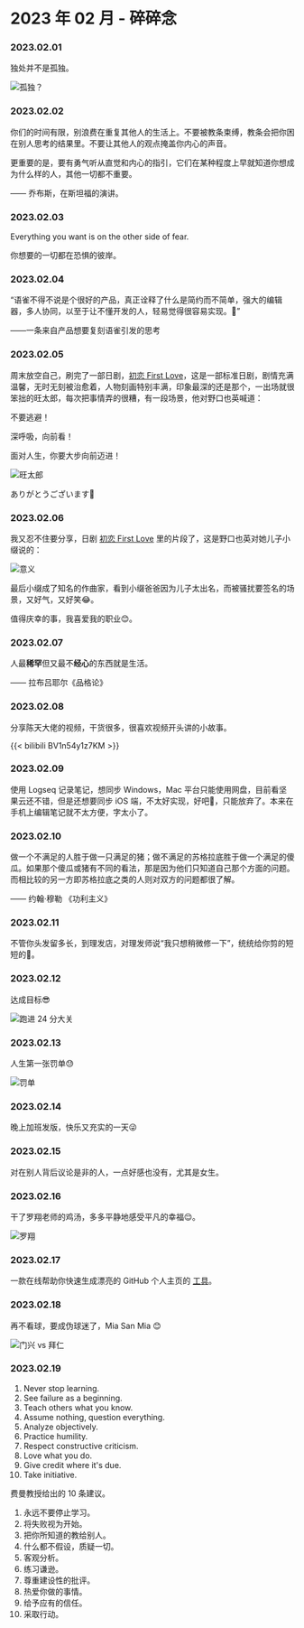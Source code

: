# 2023 年 02 月 - 碎碎念


### 2023.02.01
独处并不是孤独。

![孤独？](https://miasanmia.oss-cn-beijing.aliyuncs.com/picture/2023/02/01/560f5e04d79274f9faae1af17fca92e5.jpeg)

### 2023.02.02
你们的时间有限，别浪费在重复其他人的生活上。不要被教条束缚，教条会把你困在别人思考的结果里。不要让其他人的观点掩盖你内心的声音。

更重要的是，要有勇气听从直觉和内心的指引，它们在某种程度上早就知道你想成为什么样的人，其他一切都不重要。

—— 乔布斯，在斯坦福的演讲。

### 2023.02.03
Everything you want is on the other side of fear.

你想要的一切都在恐惧的彼岸。

### 2023.02.04
“语雀不得不说是个很好的产品，真正诠释了什么是简约而不简单，强大的编辑器，多人协同，以至于让不懂开发的人，轻易觉得很容易实现。🥲”

——一条来自产品想要复刻语雀引发的思考

### 2023.02.05
周末放空自己，刷完了一部日剧，[初恋 First Love](https://movie.douban.com/subject/35275350/)，这是一部标准日剧，剧情充满温馨，无时无刻被治愈着，人物刻画特别丰满，印象最深的还是那个，一出场就很笨拙的旺太郎，每次把事情弄的很糟，有一段场景，他对野口也英喊道：

不要逃避！

深呼吸，向前看！

面对人生，你要大步向前迈进！

![旺太郎](https://miasanmia.oss-cn-beijing.aliyuncs.com/picture/2023/02/06/80683a3f52ab274848520f6f94c7b477.webp)

ありがとうございます🙏

### 2023.02.06
我又忍不住要分享，日剧 [初恋 First Love](https://movie.douban.com/subject/35275350/) 里的片段了，这是野口也英对她儿子小缀说的：

![意义](https://miasanmia.oss-cn-beijing.aliyuncs.com/picture/2023/02/07/b724ba9924cc7196e764d15920a505e1.jpg)

最后小缀成了知名的作曲家，看到小缀爸爸因为儿子太出名，而被骚扰要签名的场景，又好气，又好笑😂。

值得庆幸的事，我喜爱我的职业😊。

### 2023.02.07
人最**稀罕**但又最不**经心**的东西就是生活。

—— 拉布吕耶尔《品格论》

### 2023.02.08
分享陈天大佬的视频，干货很多，很喜欢视频开头讲的小故事。

{{< bilibili BV1n54y1z7KM >}}

### 2023.02.09
使用 Logseq 记录笔记，想同步 Windows，Mac 平台只能使用网盘，目前看坚果云还不错，但是还想要同步 iOS 端，不太好实现，好吧🥲，只能放弃了。本来在手机上编辑笔记就不太方便，字太小了。

### 2023.02.10
做一个不满足的人胜于做一只满足的猪；做不满足的苏格拉底胜于做一个满足的傻瓜。如果那个傻瓜或猪有不同的看法，那是因为他们只知道自己那个方面的问题。而相比较的另一方即苏格拉底之类的人则对双方的问题都很了解。

—— 约翰·穆勒 《功利主义》

### 2023.02.11
不管你头发留多长，到理发店，对理发师说“我只想稍微修一下”，统统给你剪的短短的🥲。

### 2023.02.12
达成目标😎

![跑进 24 分大关](https://miasanmia.oss-cn-beijing.aliyuncs.com/picture/2023/02/12/6375c47015aba9aca2a71e02afd733c3.jpeg)

### 2023.02.13
人生第一张罚单😓

![罚单](https://miasanmia.oss-cn-beijing.aliyuncs.com/picture/2023/02/13/a9c926af-1a06-49c7-8284-c88741a30489.png)

### 2023.02.14
晚上加班发版，快乐又充实的一天😜

### 2023.02.15
对在别人背后议论是非的人，一点好感也没有，尤其是女生。

### 2023.02.16
干了罗翔老师的鸡汤，多多平静地感受平凡的幸福😌。

![罗翔](https://miasanmia.oss-cn-beijing.aliyuncs.com/picture/2023/02/16/edc80b961269f63611642e766ea4a1a0.jpeg)

### 2023.02.17
一款在线帮助你快速生成漂亮的 GitHub 个人主页的 [工具](https://www.profileme.dev/)。

### 2023.02.18
再不看球，要成伪球迷了，Mia San Mia 😊

![门兴 vs 拜仁](https://miasanmia.oss-cn-beijing.aliyuncs.com/picture/2023/02/18/59aff855ead03a59dddb77ed7c6f8144.jpeg)

### 2023.02.19
1. Never stop learning.
2. See failure as a beginning.
3. Teach others what you know.
4. Assume nothing, question everything.
5. Analyze objectively.
6. Practice humility.
7. Respect constructive criticism.
8. Love what you do.
9. Give credit where it's due.
10. Take initiative.

费曼教授给出的 10 条建议。

1. 永远不要停止学习。
2. 将失败视为开始。
3. 把你所知道的教给别人。
4. 什么都不假设，质疑一切。
5. 客观分析。
6. 练习谦逊。
7. 尊重建设性的批评。
8. 热爱你做的事情。
9. 给予应有的信任。
10. 采取行动。
